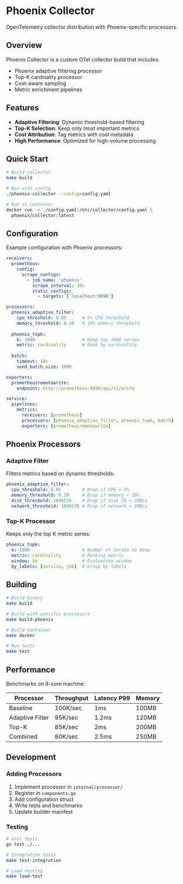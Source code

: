 # Phoenix Collector

OpenTelemetry collector distribution with Phoenix-specific processors.

## Overview

Phoenix Collector is a custom OTel collector build that includes:
- Phoenix adaptive filtering processor
- Top-K cardinality processor  
- Cost-aware sampling
- Metric enrichment pipelines

## Features

- **Adaptive Filtering**: Dynamic threshold-based filtering
- **Top-K Selection**: Keep only most important metrics
- **Cost Attribution**: Tag metrics with cost metadata
- **High Performance**: Optimized for high-volume processing

## Quick Start

```bash
# Build collector
make build

# Run with config
./phoenix-collector --config=config.yaml

# Run in container
docker run -v ./config.yaml:/etc/collector/config.yaml \
  phoenix/collector:latest
```

## Configuration

Example configuration with Phoenix processors:

```yaml
receivers:
  prometheus:
    config:
      scrape_configs:
        - job_name: 'phoenix'
          scrape_interval: 30s
          static_configs:
            - targets: ['localhost:9090']

processors:
  phoenix_adaptive_filter:
    cpu_threshold: 0.05      # 5% CPU threshold
    memory_threshold: 0.10   # 10% memory threshold
    
  phoenix_topk:
    k: 1000                  # Keep top 1000 series
    metric: cardinality      # Rank by cardinality
    
  batch:
    timeout: 10s
    send_batch_size: 1000

exporters:
  prometheusremotewrite:
    endpoint: http://prometheus:9090/api/v1/write

service:
  pipelines:
    metrics:
      receivers: [prometheus]
      processors: [phoenix_adaptive_filter, phoenix_topk, batch]
      exporters: [prometheusremotewrite]
```

## Phoenix Processors

### Adaptive Filter

Filters metrics based on dynamic thresholds:

```yaml
phoenix_adaptive_filter:
  cpu_threshold: 0.05        # Drop if CPU < 5%
  memory_threshold: 0.10     # Drop if memory < 10%
  disk_threshold: 1048576    # Drop if disk IO < 1MB/s
  network_threshold: 1048576 # Drop if network < 1MB/s
```

### Top-K Processor

Keeps only the top K metric series:

```yaml
phoenix_topk:
  k: 1000                    # Number of series to keep
  metric: cardinality        # Ranking metric
  window: 5m                 # Evaluation window
  by_labels: [service, job]  # Group by labels
```

## Building

```bash
# Build binary
make build

# Build with specific processors
make build-phoenix

# Build container
make docker

# Run tests
make test
```

## Performance

Benchmarks on 8-core machine:

| Processor | Throughput | Latency P99 | Memory |
|-----------|------------|-------------|---------|
| Baseline | 100K/sec | 1ms | 100MB |
| Adaptive Filter | 95K/sec | 1.2ms | 120MB |
| Top-K | 85K/sec | 2ms | 200MB |
| Combined | 80K/sec | 2.5ms | 250MB |

## Development

### Adding Processors

1. Implement processor in `internal/processor/`
2. Register in `components.go`
3. Add configuration struct
4. Write tests and benchmarks
5. Update builder manifest

### Testing

```bash
# Unit tests
go test ./...

# Integration tests
make test-integration

# Load testing
make load-test
```